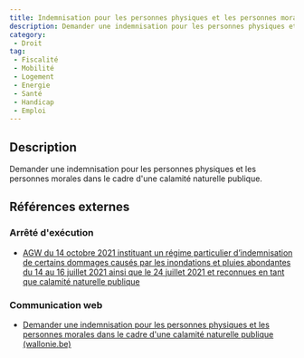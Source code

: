 ```yaml
---
title: Indemnisation pour les personnes physiques et les personnes morales dans le cadre d'une calamité naturelle publique
description: Demander une indemnisation pour les personnes physiques et les personnes morales dans le cadre d'une calamité naturelle publique
category: 
 - Droit
tag: 
 - Fiscalité
 - Mobilité
 - Logement
 - Energie
 - Santé
 - Handicap
 - Emploi
---
```


## Description

Demander une indemnisation pour les personnes physiques et les personnes morales dans le cadre d'une calamité naturelle publique.

## Références externes 

### Arrêté d'exécution

- [AGW du 14 octobre 2021 instituant un régime particulier d’indemnisation de certains dommages causés par les inondations et pluies abondantes du 14 au 16 juillet 2021 ainsi que le 24 juillet 2021 et reconnues en tant que calamité naturelle publique](https://wallex.wallonie.be/eli/arrete/2021/10/14/2021022261/2023/01/09)
### Communication web

- [Demander une indemnisation pour les personnes physiques et les personnes morales dans le cadre d'une calamité naturelle publique (wallonie.be)](https://www.wallonie.be/fr/demarches/demander-une-indemnisation-pour-les-personnes-physiques-et-les-personnes-morales-dans-le-cadre-dune)


